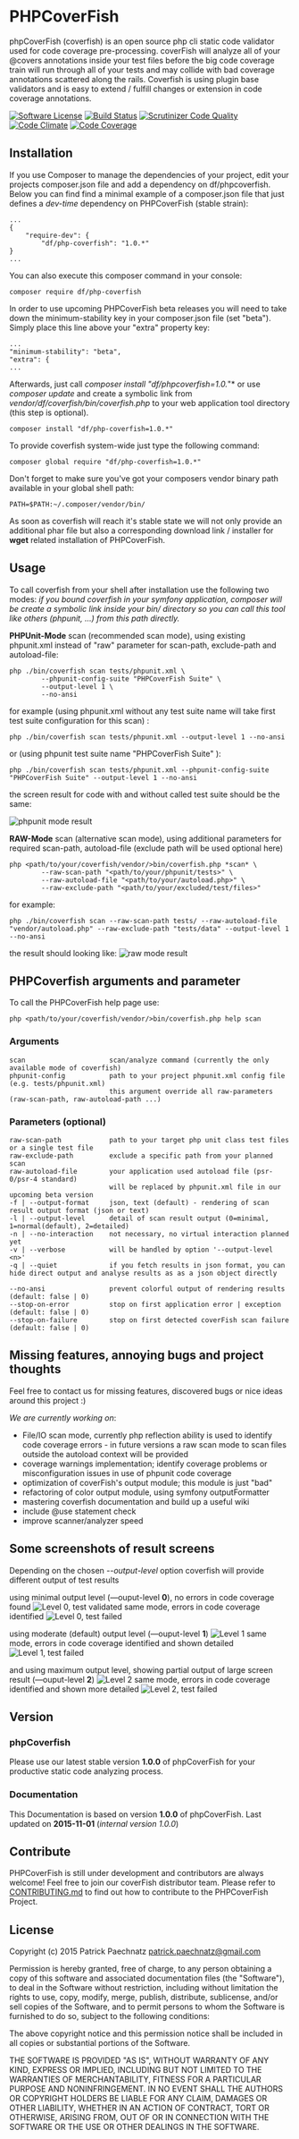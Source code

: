 # PHPCoverFish

phpCoverFish (coverfish) is an open source php cli static code validator used for code coverage pre-processing. coverFish 
will analyze all of your @covers annotations inside your test files before the big code coverage train will run through all of
your tests and may collide with bad coverage annotations scattered along the rails. Coverfish is using plugin base validators
and is easy to extend / fulfill changes or extension in code coverage annotations.

[![Software License](https://img.shields.io/badge/license-MIT-brightgreen.svg)](LICENSE)
[![Build Status](https://travis-ci.org/dunkelfrosch/phpcoverfish.svg?branch=master)](https://travis-ci.org/dunkelfrosch/phpcoverfish)
[![Scrutinizer Code Quality](https://scrutinizer-ci.com/g/dunkelfrosch/phpcoverfish/badges/quality-score.png?b=master)](https://scrutinizer-ci.com/g/dunkelfrosch/phpcoverfish/?branch=master)
[![Code Climate](https://codeclimate.com/github/dunkelfrosch/phpcoverfish/badges/gpa.svg)](https://codeclimate.com/github/dunkelfrosch/phpcoverfish)
[![Code Coverage](https://scrutinizer-ci.com/g/dunkelfrosch/phpcoverfish/badges/coverage.png?b=master)](https://scrutinizer-ci.com/g/dunkelfrosch/phpcoverfish/?branch=master)

## Installation

If you use Composer to manage the dependencies of your project, edit your projects composer.json file and add a dependency on df/phpcoverfish.
Below you can find find a minimal example of a composer.json file that just defines a *dev-time* dependency on PHPCoverFish (stable strain):

    ...
    {
        "require-dev": {
            "df/php-coverfish": "1.0.*"
    }
    ...
 
You can also execute this composer command in your console:

    composer require df/php-coverfish

In order to use upcoming PHPCoverFish beta releases you will need to take down the minimum-stability key in your composer.json file (set "beta"). Simply place this line above your "extra" property key:

    ...
    "minimum-stability": "beta",
    "extra": {
    ...

Afterwards, just call *composer install "df/phpcoverfish=1.0.*"* or use *composer update* and create a symbolic link from *vendor/df/coverfish/bin/coverfish.php* to your web application tool directory (this step is optional).

    composer install "df/php-coverfish=1.0.*"

To provide coverfish system-wide just type the following command:

    composer global require "df/php-coverfish=1.0.*"

Don't forget to make sure you've got your composers vendor binary path available in your global shell path:

    PATH=$PATH:~/.composer/vendor/bin/

As soon as coverfish will reach it's stable state we will not only provide an additional phar file but also a corresponding download link / installer for **wget** related installation of PHPCoverFish.


## Usage

To call coverfish from your shell after installation use the following two modes:
*if you bound coverfish in your symfony application, composer will be create a symbolic link inside your bin/ directory 
so you can call this tool like others (phpunit, ...) from this path directly.*

**PHPUnit-Mode** scan (recommended scan mode), using existing phpunit.xml instead of "raw" parameter for scan-path, exclude-path and autoload-file: 

    php ./bin/coverfish scan tests/phpunit.xml \
            --phpunit-config-suite "PHPCoverFish Suite" \ 
            --output-level 1 \
            --no-ansi

for example (using phpunit.xml without any test suite name will take first test suite configuration for this scan) :    
    
    php ./bin/coverfish scan tests/phpunit.xml --output-level 1 --no-ansi

or (using phpunit test suite name "PHPCoverFish Suite" ):

    php ./bin/coverfish scan tests/phpunit.xml --phpunit-config-suite "PHPCoverFish Suite" --output-level 1 --no-ansi   

the screen result for code with and without called test suite should be the same:

![phpunit mode result](https://dl.dropbox.com/s/nywdxycqqfoo8x8/cf_cli_rawmode_1280x325.png)

**RAW-Mode** scan (alternative scan mode), using additional parameters for required scan-path, autoload-file (exclude path will be used optional here)

    php <path/to/your/coverfish/vendor/>bin/coverfish.php *scan* \
            --raw-scan-path "<path/to/your/phpunit/tests>" \
            --raw-autoload-file "<path/to/your/autoload.php>" \
            --raw-exclude-path "<path/to/your/excluded/test/files>"
    
for example:

    php ./bin/coverfish scan --raw-scan-path tests/ --raw-autoload-file "vendor/autoload.php" --raw-exclude-path "tests/data" --output-level 1 --no-ansi

the result should looking like:
![raw mode result](https://dl.dropbox.com/s/dutbzpnhxbgnrkc/cf_cli_phpunitmode_1280x325.png)


## PHPCoverfish arguments and parameter

To call the PHPCoverFish help page use:

    php <path/to/your/coverfish/vendor/>bin/coverfish.php help scan

### Arguments

    scan                     scan/analyze command (currently the only available mode of coverfish)
    phpunit-config           path to your project phpunit.xml config file (e.g. tests/phpunit.xml)
                             this argument override all raw-parameters (raw-scan-path, raw-autoload-path ...)
    
### Parameters (optional)

    raw-scan-path            path to your target php unit class test files or a single test file
    raw-exclude-path         exclude a specific path from your planned scan 
    raw-autoload-file        your application used autoload file (psr-0/psr-4 standard)
                             will be replaced by phpunit.xml file in our upcoming beta version
    -f | --output-format     json, text (default) - rendering of scan result output format (json or text)
    -l | --output-level      detail of scan result output (0=minimal, 1=normal(default), 2=detailed)
    -n | --no-interaction    not necessary, no virtual interaction planned yet
    -v | --verbose           will be handled by option '--output-level <n>'
    -q | --quiet             if you fetch results in json format, you can hide direct output and analyse results as as a json object directly
            
    --no-ansi                prevent colorful output of rendering results (default: false | 0)
    --stop-on-error          stop on first application error | exception (default: false | 0)
    --stop-on-failure        stop on first detected coverFish scan failure (default: false | 0)
    

## Missing features, annoying bugs and project thoughts

Feel free to contact us for missing features, discovered bugs or nice ideas
around this project :)

*We are currently working on*: 

- File/IO scan mode, currently php reflection ability is used to identify code coverage errors - in future versions a raw scan mode to scan files outside the autoload context will be provided 
- coverage warnings implementation; identify coverage problems or misconfiguration issues in use of phpunit code coverage
- optimization of coverFish's output module; this module is just "bad"
- refactoring of color output module, using symfony outputFormatter
- mastering coverfish documentation and build up a useful wiki
- include @use statement check
- improve scanner/analyzer speed


## Some screenshots of result screens

Depending on the chosen *--output-level* option coverfish will provide different output of test results

using minimal output level (—ouput-level **0**), no errors in code coverage found
![Level 0, test validated](https://dl.dropbox.com/s/ss7nyvryekl4zhu/cf_cli_output_level_0_ansi_1280x130.png)
same mode, errors in code coverage identified
![Level 0, test failed](https://dl.dropbox.com/s/4yuafdw5r10xwv2/cf_cli_output_level_0_ansi_testfail_1280x160.png)

using moderate (default) output level (—ouput-level **1**)
![Level 1](https://dl.dropbox.com/s/gg7su00ef32y3lx/cf_cli_output_level_1_ansi_1280x681.png)
same mode, errors in code coverage identified and shown detailed
![Level 1, test failed](https://dl.dropbox.com/s/1m0ts3u2yaeaeku/cf_cli_output_level_1_ansi_testfail_1280x535.png)

and using maximum output level, showing partial output of large screen result (—ouput-level **2**)
![Level 2](https://dl.dropbox.com/s/9z5vkwqvotdmvc8/cf_cli_output_level_2_ansi_1280x557.png)
same mode, errors in code coverage identified and shown more detailed
![Level 2, test failed](https://dl.dropbox.com/s/fpfixam41rzy8rb/cf_cli_output_level_2_ansi_testfail_1280x699.png)


## Version

### phpCoverfish
Please use our latest stable version **1.0.0** of phpCoverFish for your productive static code analyzing process.

### Documentation
This Documentation is based on version **1.0.0** of phpCoverFish. Last updated on **2015-11-01** (_internal version 1.0.0_) 


## Contribute

PHPCoverFish is still under development and contributors are always welcome!
Feel free to join our coverFish distributor team. Please refer to [CONTRIBUTING.md](https://github.com/dunkelfrosch/phpcoverfish/blob/master/CONTRIBUTING.md)
to find out how to contribute to the PHPCoverFish Project.


## License

Copyright (c) 2015 Patrick Paechnatz <patrick.paechnatz@gmail.com>
                                                                           
Permission is hereby granted,  free of charge,  to any  person obtaining a 
copy of this software and associated documentation files (the "Software"),
to deal in the Software without restriction,  including without limitation
the rights to use,  copy, modify, merge, publish,  distribute, sublicense,
and/or sell copies  of the  Software,  and to permit  persons to whom  the
Software is furnished to do so, subject to the following conditions:       
                                                                           
The above copyright notice and this permission notice shall be included in 
all copies or substantial portions of the Software.
                                                                           
THE SOFTWARE IS PROVIDED "AS IS", WITHOUT WARRANTY OF ANY KIND, EXPRESS OR IMPLIED, INCLUDING  BUT NOT  LIMITED TO THE WARRANTIES OF MERCHANTABILITY, FITNESS FOR A PARTICULAR  PURPOSE AND  NONINFRINGEMENT.  IN NO EVENT SHALL THE AUTHORS OR COPYRIGHT HOLDERS BE LIABLE FOR ANY CLAIM, DAMAGES OR OTHER LIABILITY,  WHETHER IN AN ACTION OF CONTRACT,  TORT OR OTHERWISE,  ARISING
FROM,  OUT OF  OR IN CONNECTION  WITH THE  SOFTWARE  OR THE  USE OR  OTHER DEALINGS IN THE SOFTWARE.